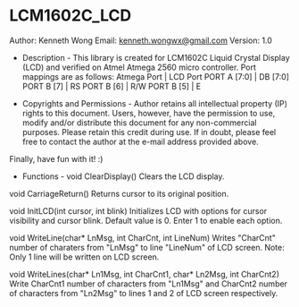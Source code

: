 LCM1602C_LCD
============

Author:		Kenneth Wong
Email:		kenneth.wongwx@gmail.com
Version:	1.0

- Description -
This library is created for LCM1602C Liquid Crystal Display 
(LCD) and verified on Atmel Atmega 2560 micro controller. 
Port mappings are as follows:
	Atmega Port		| LCD Port
	PORT A [7:0]	| DB [7:0]
	PORT B [7]		| RS
	PORT B [6]		| R/W
	PORT B [5]		| E

- Copyrights and Permissions -
Author retains all intellectual property (IP) rights to this 
document. Users, however, have the permission to use, modify 
and/or distribute this document for any non-commercial 
purposes. Please retain this credit during use. If in doubt, 
please feel free to contact the author at the e-mail address 
provided above.
 
Finally, have fun with it! :)
	
- Functions -
void ClearDisplay()
Clears the LCD display.

void CarriageReturn()
Returns cursor to its original position.

void InitLCD(int cursor, int blink)
Initializes LCD with options for cursor visibility and
cursor blink. Default value is 0. Enter 1 to enable each 
option.

void WriteLine(char* LnMsg, int CharCnt, int LineNum)
Writes "CharCnt" number of charaters from "LnMsg" to line 
"LineNum" of LCD screen.
Note: Only 1 line will be written on LCD screen.

void WriteLines(char* Ln1Msg, int CharCnt1,
		char* Ln2Msg, int CharCnt2)
Write CharCnt1 number of characters from "Ln1Msg" and 
CharCnt2 number of characters from "Ln2Msg" to lines 1
and 2 of LCD screen respectively.
